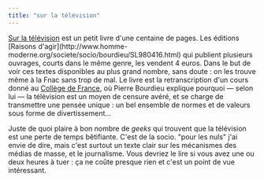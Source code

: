 ```yaml
---
title: "sur la télévision"
---
```


[Sur la télévision](http://christianlehmann.free.fr/lectur04.htm) est un petit
livre d'une centaine de pages. Les éditions [Raisons d'agir](http://www.homme-
moderne.org/societe/socio/bourdieu/SL980416.html) qui publient plusieurs
ouvrages, courts dans le même genre, les vendent 4 euros. Dans le but de voir
ces textes disponibles au plus grand nombre, sans doute : on les trouve même à
la Fnac sans trop de mal. Le livre est la retranscription d'un cours donné au
[Collège de France](http://www.college-de-france.fr/), où Pierre Bourdieu
explique pourquoi — selon lui — la télévision est un moyen de censure avéré,
et se charge de transmettre une pensée unique : un bel ensemble de normes et
de valeurs sous forme de divertissement...

Juste de quoi plaire à bon nombre de _geeks_ qui trouvent que la télévision
est une perte de temps bêtifiante. C'est de la socio. "pour les nuls" j'ai
envie de dire, mais c'est surtout un texte clair sur les mécanismes des médias
de masse, et le journalisme. Vous devriez le lire si vous avez une ou deux
heures à tuer : ça ne coûte presque rien et c'est un point de vue intéressant.

